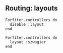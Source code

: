 ## Routing: layouts

    Forfiter.controllers do 
      disable :layout
    end
    
    Forfiter.controllers do 
      layout :szwagier
    end
